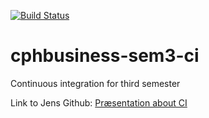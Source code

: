 [![Build Status](https://travis-ci.org/andersen18la/cphbusiness-sem3-ci.svg?branch=master)](https://travis-ci.org/andersen18la/cphbusiness-sem3-ci)

# cphbusiness-sem3-ci
Continuous integration for third semester

Link to Jens Github: [Præsentation about CI](https://jegp.github.io/cphbusiness-sem3-ci/presentation.html#/)
